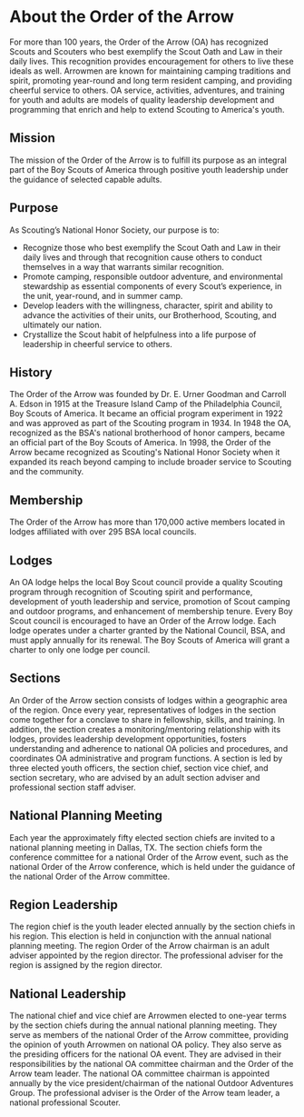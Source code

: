 # About the Order of the Arrow

For more than 100 years, the Order of the Arrow (OA) has recognized Scouts and Scouters who best exemplify the Scout Oath and Law in their daily lives.  This recognition provides encouragement for others to live these ideals as well.  Arrowmen are known for maintaining camping traditions and spirit, promoting year-round and long term resident camping, and providing cheerful service to others.  OA service, activities, adventures, and training for youth and adults are models of quality leadership development and programming that enrich and help to extend Scouting to America's youth. 

## Mission

The mission of the Order of the Arrow is to fulfill its purpose as an integral part of the Boy Scouts of America through positive youth leadership under the guidance of selected capable adults.

## Purpose 

As Scouting’s National Honor Society, our purpose is to: 

*	Recognize those who best exemplify the Scout Oath and Law in their daily lives and through that recognition cause others to conduct themselves in a way that warrants similar recognition.
*	Promote camping, responsible outdoor adventure, and environmental stewardship as essential components of every Scout’s experience, in the unit, year-round, and in summer camp.
*	Develop leaders with the willingness, character, spirit and ability to advance the activities of their units, our Brotherhood, Scouting, and ultimately our nation.
*	Crystallize the Scout habit of helpfulness into a life purpose of leadership in cheerful service to others.

## History

The Order of the Arrow was founded by Dr. E. Urner Goodman and Carroll A. Edson in 1915 at the Treasure Island Camp of the Philadelphia Council, Boy Scouts of America.  It became an official program experiment in 1922 and was approved as part of the Scouting program in 1934.  In 1948 the OA, recognized as the BSA's national brotherhood of honor campers, became an official part of the Boy Scouts of America.  In 1998, the Order of the Arrow became recognized as Scouting's National Honor Society when it expanded its reach beyond camping to include broader service to Scouting and the community.

## Membership

The Order of the Arrow has more than 170,000 active members located in lodges affiliated with over 295 BSA local councils.

## Lodges

An OA lodge helps the local Boy Scout council provide a quality Scouting program through recognition of Scouting spirit and performance, development of youth leadership and service, promotion of Scout camping and outdoor programs, and enhancement of membership tenure.  Every Boy Scout council is encouraged to have an Order of the Arrow lodge. Each lodge operates under a charter granted by the National Council, BSA, and must apply annually for its renewal.  The Boy Scouts of America will grant a charter to only one lodge per council.

## Sections 

An Order of the Arrow section consists of lodges within a geographic area of the region. Once every year, representatives of lodges in the section come together for a conclave to share in fellowship, skills, and training. In addition, the section creates a monitoring/mentoring relationship with its lodges, provides leadership development opportunities, fosters understanding and adherence to national OA policies and procedures, and coordinates OA administrative and program functions.  A section is led by three elected youth officers, the section chief, section vice chief, and section secretary, who are advised by an adult section adviser and professional section staff adviser.

## National Planning Meeting

Each year the approximately fifty elected section chiefs are invited to a national planning meeting in Dallas, TX. The section chiefs form the conference committee for a national Order of the Arrow event, such as the national Order of the Arrow conference, which is held under the guidance of the national Order of the Arrow committee.

## Region Leadership

The region chief is the youth leader elected annually by the section chiefs in his region. This election is held in conjunction with the annual national planning meeting.  The region Order of the Arrow chairman is an adult adviser appointed by the region director. The professional adviser for the region is assigned by the region director.

## National Leadership

The national chief and vice chief are Arrowmen elected to one-year terms by the section chiefs during the annual national planning meeting. They serve as members of the national Order of the Arrow committee, providing the opinion of youth Arrowmen on national OA policy. They also serve as the presiding officers for the national OA event. They are advised in their responsibilities by the national OA committee chairman and the Order of the Arrow team leader.  The national OA committee chairman is appointed annually by the vice president/chairman of the national Outdoor Adventures Group. The professional adviser is the Order of the Arrow team leader, a national professional Scouter.
